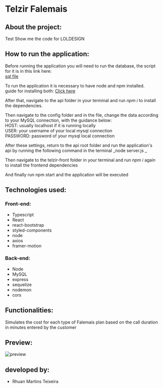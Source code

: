 # Telzir Falemais

## About the project:
Test Show me the code for LOLDESIGN

## How to run the application:
Before running the application you will need to run the database, the script for it is in this link here:  
[sql file](/bd/scriptCreateDatabasev2.sql)

To run the application it is necessary to have node and npm installed.  
guide for installing both: [Click here](https://www.taniarascia.com/how-to-install-and-use-node-js-and-npm-mac-and-windows/)  

After that, navigate to the api folder in your terminal and run _npm i_ to install the dependencies.  

Then navigate to the config folder and in the file, change the data according to your MySQL connection, with the guidance below:  
HOST: usually localhost if it is running locally  
USER: your username of your local mysql connection  
PASSWORD: password of your mysql local connection  

After these settings, return to the api root folder and run the application's api by running the following command in the terminal _node server.js _  

Then navigate to the telzir-front folder in your terminal and run _npm i_ again to install the frontend dependencies  

And finally run npm start and the application will be executed  

## Technologies used:

### Front-end:
- Typescript
- React
- react-bootstrap
- styled-components
- node
- axios
- framer-motion

### Back-end:
- Node
- MySQL
- express
- sequelize
- nodemon
- cors


## Functionalities:
Simulates the cost for each type of Falemais plan based on the call duration in minutes entered by the customer

## Preview:

![preview](/src/assets/images/telzirScreenshotForReadme.png "preview")


## developed by:

- Rhuan Martins Teixeira
